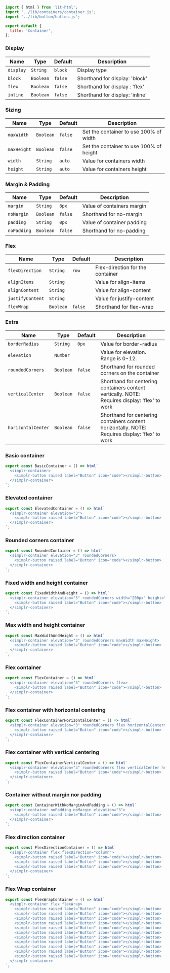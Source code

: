 ```js script
import { html } from 'lit-html';
import '../lib/containers/container.js';
import '../lib/button/button.js';

export default {
  title: 'Container',
};
```

### Display

| Name      | Type      | Default | Description                     |
| --------- | --------- | ------- | ------------------------------- |
| `display` | `String`  | `block` | Display type                    |
| `block`   | `Boolean` | `false` | Shorthand for display: 'block'  |
| `flex`    | `Boolean` | `false` | Shorthand for display : 'flex'  |
| `inline`  | `Boolean` | `false` | Shorthand for display: 'inline' |

### Sizing

| Name        | Type      | Default | Description                             |
| ----------- | --------- | ------- | --------------------------------------- |
| `maxWidth`  | `Boolean` | `false` | Set the container to use 100% of width  |
| `maxHeight` | `Boolean` | `false` | Set the container to use 100% of height |
| `width`     | `String`  | `auto`  | Value for containers width              |
| `height`    | `String`  | `auto`  | Value for containers height             |

### Margin & Padding

| Name        | Type      | Default | Description                |
| ----------- | --------- | ------- | -------------------------- |
| `margin`    | `String`  | `8px`   | Value of containers margin |
| `noMargin`  | `Boolean` | `false` | Shorthand for no-margin    |
| `padding`   | `String`  | `0px`   | Value of container padding |
| `noPadding` | `Boolean` | `false` | Shorthand for no-padding   |

### Flex

| Name             | Type      | Default | Description                      |
| ---------------- | --------- | ------- | -------------------------------- |
| `flexDirection`  | `String`  | `row`   | Flex-direction for the container |
| `alignItems`     | `String`  |         | Value for align-items            |
| `alignContent`   | `String`  |         | Value for align-content          |
| `justifyContent` | `String`  |         | Value for justify-content        |
| `flexWrap`       | `Boolean` | `false` | Shorthand for flex-wrap          |

### Extra

| Name               | Type      | Default | Description                                                                                     |
| ------------------ | --------- | ------- | ----------------------------------------------------------------------------------------------- |
| `borderRadius`     | `String`  | `0px`   | Value for border-radius                                                                         |
| `elevation`        | `Number`  |         | Value for elevation. Range is 0-12.                                                             |
| `roundedCorners`   | `Boolean` | `false` | Shorthand for rounded corners on the container                                                  |
| `verticalCenter`   | `Boolean` | `false` | Shorthand for centering containers content vertically. NOTE: Requires display: 'flex' to work   |
| `horizontalCenter` | `Boolean` | `false` | Shorthand for centering containers content horizontally. NOTE: Requires display: 'flex' to work |

### Basic container

```js preview-story
export const BasicContainer = () => html`
  <simplr-container>
    <simplr-button raised label="Button" icon="code"></simplr-button>
  </simplr-container>
`;
```

### Elevated container

```js preview-story
export const ElevatedContainer = () => html`
  <simplr-container elevation="3">
    <simplr-button raised label="Button" icon="code"></simplr-button>
  </simplr-container>
`;
```

### Rounded corners container

```js preview-story
export const RoundedContainer = () => html`
  <simplr-container elevation="3" roundedCorners>
    <simplr-button raised label="Button" icon="code"></simplr-button>
  </simplr-container>
`;
```

### Fixed width and height container

```js preview-story
export const FixedWidthAndHeight = () => html`
  <simplr-container elevation="3" roundedCorners width="200px" height="75px">
    <simplr-button raised label="Button" icon="code"></simplr-button>
  </simplr-container>
`;
```

### Max width and height container

```js preview-story
export const MaxWidthAndHeight = () => html`
  <simplr-container elevation="3" roundedCorners maxWidth maxHeight>
    <simplr-button raised label="Button" icon="code"></simplr-button>
  </simplr-container>
`;
```

### Flex container

```js preview-story
export const FlexContainer = () => html`
  <simplr-container elevation="3" roundedCorners flex>
    <simplr-button raised label="Button" icon="code"></simplr-button>
  </simplr-container>
`;
```

### Flex container with horizontal centering

```js preview-story
export const FlexContainerHorizontalCenter = () => html`
  <simplr-container elevation="3" roundedCorners flex horizontalCenter>
    <simplr-button raised label="Button" icon="code"></simplr-button>
  </simplr-container>
`;
```

### Flex container with vertical centering

```js preview-story
export const FlexContainerVerticalCenter = () => html`
  <simplr-container elevation="3" roundedCorners flex verticalCenter height="200px">
    <simplr-button raised label="Button" icon="code"></simplr-button>
  </simplr-container>
`;
```

### Container without margin nor padding

```js preview-story
export const ContainerWithNoMarginAndPadding = () => html`
  <simplr-container noPadding noMargin elevation="3">
    <simplr-button raised label="Button" icon="code"></simplr-button>
  </simplr-container>
`;
```

### Flex direction container

```js preview-story
export const FlexDirectionContainer = () => html`
  <simplr-container flex flexDirection="column">
    <simplr-button raised label="Button" icon="code"></simplr-button>
    <simplr-button raised label="Button" icon="code"></simplr-button>
    <simplr-button raised label="Button" icon="code"></simplr-button>
  </simplr-container>
`;
```

### Flex Wrap container

```js preview-story
export const FlexWrapContainer = () => html`
  <simplr-container flex flexWrap>
    <simplr-button raised label="Button" icon="code"></simplr-button>
    <simplr-button raised label="Button" icon="code"></simplr-button>
    <simplr-button raised label="Button" icon="code"></simplr-button>
    <simplr-button raised label="Button" icon="code"></simplr-button>
    <simplr-button raised label="Button" icon="code"></simplr-button>
    <simplr-button raised label="Button" icon="code"></simplr-button>
    <simplr-button raised label="Button" icon="code"></simplr-button>
    <simplr-button raised label="Button" icon="code"></simplr-button>
    <simplr-button raised label="Button" icon="code"></simplr-button>
    <simplr-button raised label="Button" icon="code"></simplr-button>
    <simplr-button raised label="Button" icon="code"></simplr-button>
  </simplr-container>
`;
```
